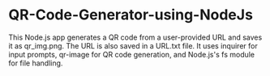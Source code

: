 # QR-Code-Generator-using-NodeJs
This Node.js app generates a QR code from a user-provided URL and saves it as qr_img.png. The URL is also saved in a URL.txt file. It uses inquirer for input prompts, qr-image for QR code generation, and Node.js's fs module for file handling.

